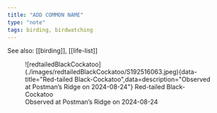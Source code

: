 ```yaml
---
title: "ADD COMMON NAME"
type: "note"
tags: birding, birdwatching
---
```


See also: [[birding]], [[life-list]]


<figure markdown>
  ![redtailedBlackCockatoo](./images/redtailedBlackCockatoo/S192516063.jpeg){data-title="Red-tailed Black-Cockatoo",data=description="Observed at Postman’s Ridge on 2024-08-24"}
  <caption>Red-tailed Black-Cockatoo<br />Observed at Postman’s Ridge on 2024-08-24</caption>
</figure>
